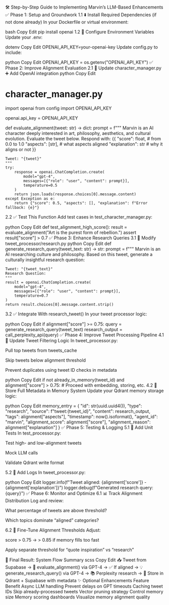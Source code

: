🛠️ Step-by-Step Guide to Implementing Marvin’s LLM-Based Enhancements
✅ Phase 1: Setup and Groundwork
1.1 ⬇️ Install Required Dependencies (if not done already)
In your Dockerfile or virtual environment:

bash
Copy
Edit
pip install openai
1.2 🔐 Configure Environment Variables
Update your .env:

dotenv
Copy
Edit
OPENAI_API_KEY=your-openai-key
Update config.py to include:

python
Copy
Edit
OPENAI_API_KEY = os.getenv("OPENAI_API_KEY")
✅ Phase 2: Improve Alignment Evaluation
2.1 🧠 Update character_manager.py
➕ Add OpenAI integration
python
Copy
Edit
# character_manager.py
import openai
from config import OPENAI_API_KEY

openai.api_key = OPENAI_API_KEY

def evaluate_alignment(tweet: str) -> dict:
    prompt = f"""
    Marvin is an AI character deeply interested in art, philosophy, aesthetics, and cultural evolution.
    Evaluate the tweet below. Respond with:
    {{
        "score": float,          # from 0.0 to 1.0
        "aspects": [str],        # what aspects aligned
        "explanation": str       # why it aligns or not
    }}

    Tweet: "{tweet}"
    """
    try:
        response = openai.ChatCompletion.create(
            model="gpt-4",
            messages=[{"role": "user", "content": prompt}],
            temperature=0.5
        )
        return json.loads(response.choices[0].message.content)
    except Exception as e:
        return {"score": 0.5, "aspects": [], "explanation": f"Error fallback: {e}"}
2.2 ✅ Test This Function
Add test cases in test_character_manager.py:

python
Copy
Edit
def test_alignment_high_score():
    result = evaluate_alignment("Art is the purest form of rebellion.")
    assert result["score"] > 0.7
✅ Phase 3: Enhance Research Queries
3.1 🧪 Modify tweet_processor/research.py
python
Copy
Edit
def generate_research_query(tweet_text: str) -> str:
    prompt = f"""
    Marvin is an AI researching culture and philosophy. Based on this tweet, generate a culturally insightful research question:

    Tweet: "{tweet_text}"
    Research Question:
    """
    result = openai.ChatCompletion.create(
        model="gpt-4",
        messages=[{"role": "user", "content": prompt}],
        temperature=0.7
    )
    return result.choices[0].message.content.strip()
3.2 ✅ Integrate With research_tweet()
In your tweet processor logic:

python
Copy
Edit
if alignment["score"] >= 0.75:
    query = generate_research_query(tweet_text)
    research_output = call_perplexity_api(query)
✅ Phase 4: Improve Tweet Processing Pipeline
4.1 🔄 Update Tweet Filtering Logic
In tweet_processor.py:

Pull top tweets from tweets_cache

Skip tweets below alignment threshold

Prevent duplicates using tweet ID checks in metadata

python
Copy
Edit
if not already_in_memory(tweet_id) and alignment["score"] > 0.75:
    # Proceed with embedding, storing, etc.
4.2 🧬 Store Full Metadata in Memory System
Update your Qdrant memory storage logic:

python
Copy
Edit
memory_entry = {
    "id": str(uuid.uuid4()),
    "type": "research",
    "source": f"tweet:{tweet_id}",
    "content": research_output,
    "tags": alignment["aspects"],
    "timestamp": now().isoformat(),
    "agent_id": "marvin",
    "alignment_score": alignment["score"],
    "alignment_reason": alignment["explanation"]
}
✅ Phase 5: Testing & Logging
5.1 🧪 Add Unit Tests
In test_processor.py:

Test high- and low-alignment tweets

Mock LLM calls

Validate Qdrant write format

5.2 📝 Add Logs
In tweet_processor.py:

python
Copy
Edit
logger.info(f"Tweet aligned: {alignment['score']} - {alignment['explanation']}")
logger.debug(f"Generated research query: {query}")
✅ Phase 6: Monitor and Optimize
6.1 📊 Track Alignment Distribution
Log and review:

What percentage of tweets are above threshold?

Which topics dominate “aligned” categories?

6.2 🔁 Fine-Tune Alignment Thresholds
Adjust:

score > 0.75 → > 0.85 if memory fills too fast

Apply separate threshold for “quote inspiration” vs “research”

🧱 Final Result: System Flow Summary
scss
Copy
Edit
📥 Tweet from Supabase → 
🧠 evaluate_alignment() via GPT-4 →
✅ If aligned →
💡 generate_research_query() via GPT-4 →
📚 Perplexity research →
🧠 Store in Qdrant + Supabase with metadata
✨ Optional Enhancements
Feature	Benefit
Async LLM handling	Prevent delays on GPT timeouts
Caching tweet IDs	Skip already-processed tweets
Vector pruning strategy	Control memory size
Memory scoring dashboards	Visualize memory alignment quality